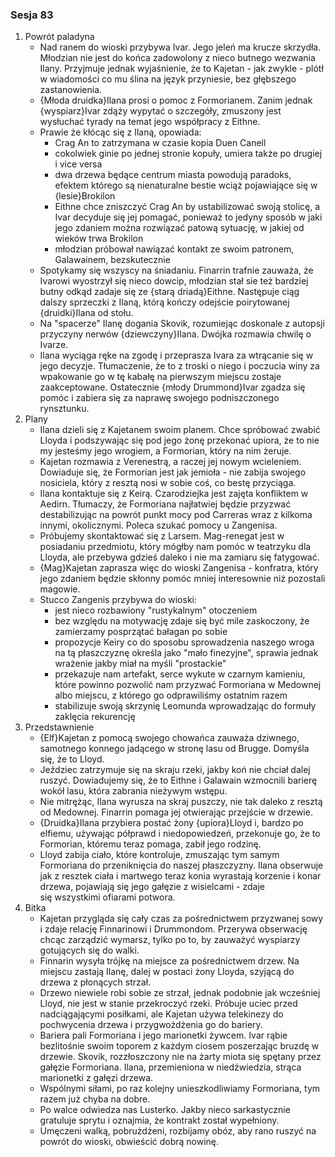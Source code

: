 ### Sesja 83
1. Powrót paladyna
    - Nad ranem do wioski przybywa Ivar. Jego jeleń ma krucze skrzydła. Młodzian nie jest do końca zadowolony z nieco butnego wezwania Ilany. Przyjmuje jednak wyjaśnienie, że to Kajetan - jak zwykle - plótł w wiadomości co mu ślina na język przyniesie, bez głębszego zastanowienia.
    - {Młoda druidka}Ilana prosi o pomoc z Formorianem. Zanim jednak {wyspiarz}Ivar zdąży wypytać o szczegóły, zmuszony jest wysłuchać tyrady na temat jego współpracy z Eithne.
    - Prawie że kłócąc się z Ilaną, opowiada:
        - Crag An to zatrzymana w czasie kopia Duen Canell
        - cokolwiek ginie po jednej stronie kopuły, umiera także po drugiej i vice versa
        - dwa drzewa będące centrum miasta powodują paradoks, efektem którego są nienaturalne bestie wciąż pojawiające się w {lesie}Brokilon
        - Eithne chce zniszczyć Crag An by ustabilizować swoją stolicę, a Ivar decyduje się jej pomagać, ponieważ to jedyny sposób w jaki jego zdaniem można rozwiązać patową sytuację, w jakiej od wieków trwa Brokilon
        - młodzian próbował nawiązać kontakt ze swoim patronem, Galawainem, bezskutecznie
    - Spotykamy się wszyscy na śniadaniu. Finarrin trafnie zauważa, że Ivarowi wyostrzył się nieco dowcip, młodzian stał sie też bardziej butny odkąd zadaje się ze {starą driadą}Eithne. Następuje ciąg dalszy sprzeczki z Ilaną, którą kończy odejście poirytowanej {druidki}Ilana od stołu.
    - Na "spacerze" Ilanę dogania Skovik, rozumiejąc doskonale z autopsji przyczyny nerwów {dziewczyny}Ilana. Dwójka rozmawia chwilę o Ivarze. 
    - Ilana wyciąga ręke na zgodę i przeprasza Ivara za wtrącanie się w jego decyzje. Tłumaczenie, że to z troski o niego i poczucia winy za wpakowanie go w tę kabałę na pierwszym miejscu zostaje zaakceptowane. Ostatecznie {młody Drummond}Ivar zgadza się pomóc i zabiera się za naprawę swojego podniszczonego rynsztunku.
2. Plany
    - Ilana dzieli się z Kajetanem swoim planem. Chce spróbować zwabić Lloyda i podszywając się pod jego żonę przekonać upiora, że to nie my jesteśmy jego wrogiem, a Formorian, który na nim żeruje.
    - Kajetan rozmawia z Verenestrą, a raczej jej nowym wcieleniem. Dowiaduje się, że Formorian jest jak jemioła - nie zabija swojego nosiciela, który z resztą nosi w sobie coś, co bestę przyciąga.
    - Ilana kontaktuje się z Keirą. Czarodziejka jest zajęta konfliktem w Aedirn. Tłumaczy, że Formoriana najłatwiej będzie przyzwać destabilizując na powrót punkt mocy pod Carreras wraz z kilkoma innymi, okolicznymi. Poleca szukać pomocy u Zangenisa.
    - Próbujemy skontaktować się z Larsem. Mag-renegat jest w posiadaniu przedmiotu, który mógłby nam pomóc w teatrzyku dla Lloyda, ale przebywa gdzieś daleko i nie ma zamiaru się fatygować.
    - {Mag}Kajetan zaprasza więc do wioski Zangenisa - konfratra, który jego zdaniem będzie skłonny pomóc mniej interesownie niż pozostali magowie.
    - Stucco Zangenis przybywa do wioski:
        - jest nieco rozbawiony "rustykalnym" otoczeniem
        - bez względu na motywację zdaje się być mile zaskoczony, że zamierzamy posprzątać bałagan po sobie
        - propozycje Keiry co do sposobu sprowadzenia naszego wroga na tą płaszczyznę określa jako "mało finezyjne", sprawia jednak wrażenie jakby miał na myśli "prostackie"
        - przekazuje nam artefakt, serce wykute w czarnym kamieniu, które powinno pozwolić nam przyzwać Formoriana w Medownej albo miejscu, z którego go odprawiliśmy ostatnim razem
        - stabilizuje swoją skrzynię Leomunda wprowadzając do formuły zaklęcia rekurencję
3. Przedstawnienie
    - {Elf}Kajetan z pomocą swojego chowańca zauważa dziwnego, samotnego konnego jadącego w stronę lasu od Brugge. Domyśla się, że to Lloyd.
    - Jeździec zatrzymuje się na skraju rzeki, jakby koń nie chciał dalej ruszyć. Dowiadujemy się, że to Eithne i Galawain wzmocnili barierę wokół lasu, która zabrania nieżywym wstępu.
    - Nie mitrężąc, Ilana wyrusza na skraj puszczy, nie tak daleko z resztą od Medownej. Finarrin pomaga jej otwierając przejście w drzewie.
    - {Druidka}Ilana przybiera postać żony {upiora}Lloyd i, bardzo po elfiemu, używając półprawd i niedopowiedzeń, przekonuje go, że to Formorian, któremu teraz pomaga, zabił jego rodzinę.
    - Lloyd zabija ciało, które kontroluje, zmuszając tym samym Formoriana do przeniknięcia do naszej płaszczyzny. Ilana obserwuje jak z resztek ciała i martwego teraz konia wyrastają korzenie i konar drzewa, pojawiają się jego gałęzie z wisielcami - zdaje się wszystkimi ofiarami potwora.
4. Bitka
    - Kajetan przygląda się cały czas za pośrednictwem przyzwanej sowy i zdaje relację Finnarinowi i Drummondom. Przerywa obserwację chcąc zarządzić wymarsz, tylko po to, by zauważyć wyspiarzy gotujących się do walki.
    - Finnarin wysyła trójkę na miejsce za pośrednictwem drzew. Na miejscu zastają Ilanę, dalej w postaci żony Lloyda, szyjącą do drzewa z płonących strzał.
    - Drzewo niewiele robi sobie ze strzał, jednak podobnie jak wcześniej Lloyd, nie jest w stanie przekroczyć rzeki. Próbuje uciec przed nadciągającymi posiłkami, ale Kajetan używa telekinezy do pochwycenia drzewa i przygwożdżenia go do bariery. 
    - Bariera pali Formoriana i jego marionetki żywcem. Ivar rąbie bezlitośnie swoim toporem z każdym ciosem poszerzając bruzdę w drzewie. Skovik, rozzłoszczony nie na żarty miota się spętany przez gałęzie Formoriana. Ilana, przemieniona w niedźwiedzia, strąca marionetki z gałęzi drzewa.
    - Wspólnymi siłami, po raz kolejny unieszkodliwiamy Formoriana, tym razem już chyba na dobre.
    - Po walce odwiedza nas Lusterko. Jakby nieco sarkastycznie gratuluje sprytu i oznajmia, że kontrakt został wypełniony.
    - Umęczeni walką, pobrużdżeni, rozbijamy obóz, aby rano ruszyć na powrót do wioski, obwieścić dobrą nowinę.
